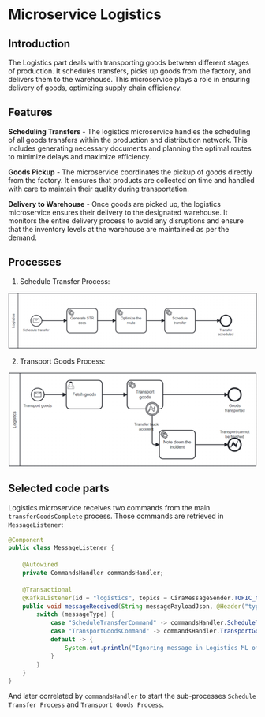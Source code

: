 # Microservice Logistics

## Introduction

The Logistics part deals with transporting goods between different stages of production. It schedules
transfers, picks up goods from the factory, and delivers them to the warehouse. This microservice
plays a role in ensuring delivery of goods, optimizing supply chain efficiency.

## Features
**Scheduling Transfers** - The logistics microservice handles the scheduling of all goods transfers within the production and distribution network. This includes generating necessary documents and planning the optimal routes to minimize delays and maximize efficiency.

**Goods Pickup** - The microservice coordinates the pickup of goods directly from the factory. It ensures that products are collected on time and handled with care to maintain their quality during transportation.

**Delivery to Warehouse** - Once goods are picked up, the logistics microservice ensures their delivery to the designated warehouse. It monitors the entire delivery process to avoid any disruptions and ensure that the inventory levels at the warehouse are maintained as per the demand.

## Processes

1. Schedule Transfer Process:

![img.png](schedule-transfer-process.png)

2. Transport Goods Process:

![img.png](transport-goods-process.png)

## Selected code parts

Logistics microservice receives two commands from the main `transferGoodsComplete` process. Those commands are retrieved in `MessageListener`:
```java
@Component
public class MessageListener {

    @Autowired
    private CommandsHandler commandsHandler;

    @Transactional
    @KafkaListener(id = "logistics", topics = CiraMessageSender.TOPIC_NAME)
    public void messageReceived(String messagePayloadJson, @Header("type") String messageType) throws Exception {
        switch (messageType) {
            case "ScheduleTransferCommand" -> commandsHandler.ScheduleTransfer(messagePayloadJson);
            case "TransportGoodsCommand" -> commandsHandler.TransportGoods(messagePayloadJson);
            default -> {
                System.out.println("Ignoring message in Logistics ML of type " + messageType);
            }
        }
    }
}
```

And later correlated by `commandsHandler` to start the sub-processes `Schedule Transfer Process` and `Transport Goods Process`.